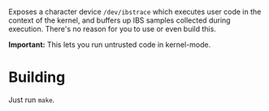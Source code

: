 Exposes a character device `/dev/ibstrace` which executes user code in the
context of the kernel, and buffers up IBS samples collected during execution.
There's no reason for you to use or even build this.

**Important:** This lets you run untrusted code in kernel-mode.


# Building
Just run `make`.
